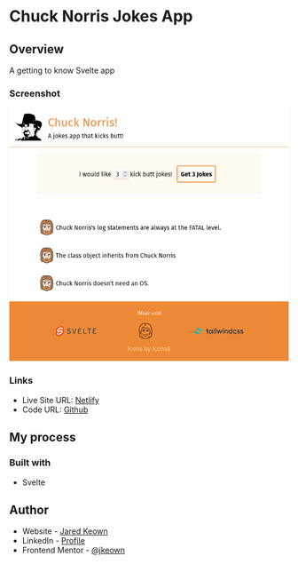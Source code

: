 # Chuck Norris Jokes App

## Overview

A getting to know Svelte app

### Screenshot

![Responsively Designed](/screenshots/Screenshot.png)

### Links

- Live Site URL: [Netlify](https://kick-butt-jokes.netlify.app/)
- Code URL: [Github](https://github.com/jkeown/chucknorris)

## My process

### Built with

- Svelte

## Author

- Website - [Jared Keown](https://www.jaredkeown.com)
- LinkedIn - [ Profile ](https://www.linkedin.com/in/jared-keown-web-dev)
- Frontend Mentor - [@jkeown](https://www.frontendmentor.io/profile/jkeown)
